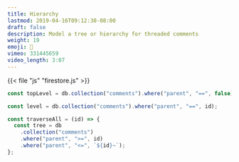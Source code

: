 ```yaml
---
title: Hierarchy
lastmod: 2019-04-16T09:12:30-08:00
draft: false
description: Model a tree or hierarchy for threaded comments
weight: 19
emoji: 🎁
vimeo: 331445659
video_length: 3:07
---
```


{{< file "js" "firestore.js" >}}

```typescript
const topLevel = db.collection("comments").where("parent", "==", false);

const level = db.collection("comments").where("parent", "==", id);

const traverseAll = (id) => {
  const tree = db
    .collection("comments")
    .where("parent", ">=", id)
    .where("parent", "<=", `${id}~`);
};
```
